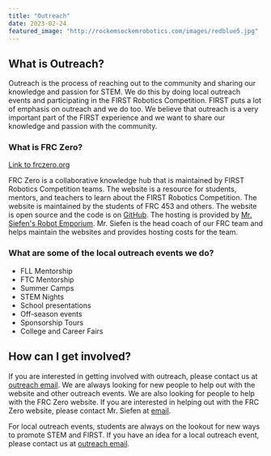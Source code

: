 ```yaml
---
title: "Outreach"
date: 2023-02-24
featured_image: "http://rockemsockemrobotics.com/images/redblue5.jpg"
---
```


## What is Outreach?

Outreach is the process of reaching out to the community and sharing our knowledge and passion for STEM. We do this by doing local outreach events and participating in the FIRST Robotics Competition. FIRST puts a lot of emphasis on outreach and we do too. We believe that outreach is a very important part of the FIRST experience and we want to share our knowledge and passion with the community.

### What is FRC Zero?

[Link to frczero.org](https://frczero.org)

FRC Zero is a collaborative knowledge hub that is maintained by FIRST Robotics Competition teams. The website is a resource for students, mentors, and teachers to learn about the FIRST Robotics Competition. The website is maintained by the students of FRC 453 and others. The website is open source and the code is on [GitHub](https://github.com/frc0/frc0site). The hosting is provided by [Mr. Siefen's Robot Emporium](https://www.mrsiefensrobotemporium.com/). Mr. Siefen is the head coach of our FRC team and helps maintain the websites and provides hosting costs for the team.

### What are some of the local outreach events we do?

* FLL Mentorship
* FTC Mentorship
* Summer Camps
* STEM Nights
* School presentations
* Off-season events
* Sponsorship Tours
* College and Career Fairs

## How can I get involved?

If you are interested in getting involved with outreach, please contact us at [outreach email](mailto:team453.firstrobotics@gmail.com). We are always looking for new people to help out with the website and other outreach events. We are also looking for people to help with the FRC Zero website. If you are interested in helping out with the FRC Zero website, please contact Mr. Siefen at [email](mailto:siefens.robot.emporium@gmail.com).

For local outreach events, students are always on the lookout for new ways to promote STEM and FIRST. If you have an idea for a local outreach event, please contact us at [outreach email](mailto:team453.firstrobotics@gmail.com).